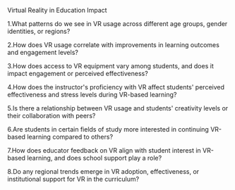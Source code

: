 Virtual Reality in Education Impact 

1.What patterns do we see in VR usage across different age groups, gender identities, or regions?

2.How does VR usage correlate with improvements in learning outcomes and engagement levels?

3.How does access to VR equipment vary among students, and does it impact engagement or perceived effectiveness?

4.How does the instructor's proficiency with VR affect students' perceived effectiveness and stress levels during VR-based learning?

5.Is there a relationship between VR usage and students' creativity levels or their collaboration with peers?

6.Are students in certain fields of study more interested in continuing VR-based learning compared to others?

7.How does educator feedback on VR align with student interest in VR-based learning, and does school support play a role?

8.Do any regional trends emerge in VR adoption, effectiveness, or institutional support for VR in the curriculum? 

